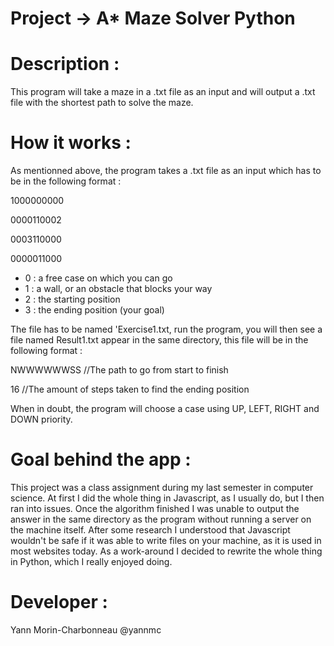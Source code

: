 # Project -> A* Maze Solver Python

# Description :

This program will take a maze in a .txt file as an input and will output a .txt file with the shortest path to solve the maze.
  
# How it works :

As mentionned above, the program takes a .txt file as an input which has to be in the following format :

1000000000

0000110002

0003110000

0000011000

 - 0 : a free case on which you can go
 - 1 : a wall, or an obstacle that blocks your way
 - 2 : the starting position
 - 3 : the ending position (your goal)

The file has to be named 'Exercise1.txt, run the program, you will then see a file named Result1.txt appear in the same directory, this file will be in the following format :

NWWWWWWSS //The path to go from start to finish

16 //The amount of steps taken to find the ending position

When in doubt, the program will choose a case using UP, LEFT, RIGHT and DOWN priority.

# Goal behind the app :
  
This project was a class assignment during my last semester in computer science. At first I did the whole thing in Javascript, as I usually do, but I then ran into issues. Once the algorithm finished I was unable to output the answer in the same directory as the program without running a server on the machine itself. After some research I understood that Javascript wouldn't be safe if it was able to write files on your machine, as it is used in most websites today. As a work-around I decided to rewrite the whole thing in Python, which I really enjoyed doing.
 
# Developer : 
Yann Morin-Charbonneau @yannmc
